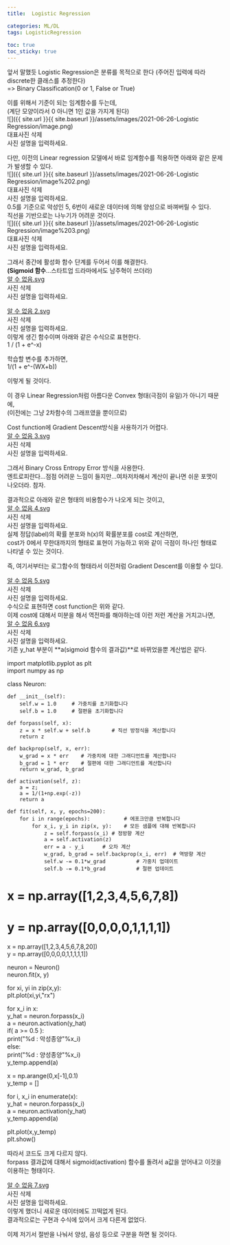 ```yaml
---
title:  Logistic Regression

categories: ML/DL 
tags: LogisticRegression 
 
toc: true
toc_sticky: true
---
```


  
  
  
앞서 말했듯 Logistic Regression은 분류를 목적으로 한다 (주어진 입력에 따라 discrete한 클래스를 추정한다)  
=> Binary Classification(0 or 1, False or True)  
  
이를 위해서 기준이 되는 임계함수를 두는데,  
(계단 모양이라서 0 아니면 1인 값을 가지게 된다)  
![]({{ site.url }}{{ site.baseurl }}/assets/images/2021-06-26-Logistic Regression/image.png)  
대표사진 삭제  
사진 설명을 입력하세요.  
  
다만, 이전의 Linear regression 모델에서 바로 임계함수를 적용하면 아래와 같은 문제가 발생할 수 있다.  
![]({{ site.url }}{{ site.baseurl }}/assets/images/2021-06-26-Logistic Regression/image%202.png)  
대표사진 삭제  
사진 설명을 입력하세요.  
0.5를 기준으로 악성인 5, 6번이 새로운 데이터에 의해 양성으로 바껴버릴 수 있다.  
직선을 기반으로는 나누기가 어려운 것이다.  
![]({{ site.url }}{{ site.baseurl }}/assets/images/2021-06-26-Logistic Regression/image%203.png)  
대표사진 삭제  
사진 설명을 입력하세요.  
  
그래서 중간에 활성화 함수 단계를 두어서 이를 해결한다.  
**(Sigmoid 함수**…스타트업 드라마에서도 남주혁이 쓰더라)  
<a href='IntelliJ%20%E1%84%83%E1%85%A1%E1%86%AB%E1%84%8E%E1%85%AE%E1%86%A8%E1%84%8F%E1%85%B5/%E1%84%8B%E1%85%A1%E1%86%AF%20%E1%84%89%E1%85%AE%20%E1%84%8B%E1%85%A5%E1%86%B9%E1%84%8B%E1%85%B3%E1%86%B7.svg'>알 수 없음.svg</a>  
사진 삭제  
사진 설명을 입력하세요.  
  
<a href='IntelliJ%20%E1%84%83%E1%85%A1%E1%86%AB%E1%84%8E%E1%85%AE%E1%86%A8%E1%84%8F%E1%85%B5/%E1%84%8B%E1%85%A1%E1%86%AF%20%E1%84%89%E1%85%AE%20%E1%84%8B%E1%85%A5%E1%86%B9%E1%84%8B%E1%85%B3%E1%86%B7%202.svg'>알 수 없음 2.svg</a>  
사진 삭제  
사진 설명을 입력하세요.  
이렇게 생긴 함수이며 아래와 같은 수식으로 표현한다.  
1 / (1 + e^-x)  
  
학습할 변수를 추가하면,  
1/(1 + e^-(WX+b))  
  
이렇게 될 것이다.  
  
이 경우 Linear Regression처럼 아름다운 Convex 형태(극점이 유일)가 아니기 때문에,  
(이전에는 그냥 2차함수의 그래프였을 뿐이므로)  
  
Cost function에 Gradient Descent방식을 사용하기가 어렵다.  
<a href='IntelliJ%20%E1%84%83%E1%85%A1%E1%86%AB%E1%84%8E%E1%85%AE%E1%86%A8%E1%84%8F%E1%85%B5/%E1%84%8B%E1%85%A1%E1%86%AF%20%E1%84%89%E1%85%AE%20%E1%84%8B%E1%85%A5%E1%86%B9%E1%84%8B%E1%85%B3%E1%86%B7%203.svg'>알 수 없음 3.svg</a>  
사진 삭제  
사진 설명을 입력하세요.  
  
그래서 Binary Cross Entropy Error 방식을 사용한다.  
엔트로피란다…점점 어려운 느낌이 들지만…여차저차해서 계산이 끝나면 쉬운 포맷이 나오더라. 참자.  
  
결과적으로 아래와 같은 형태의 비용함수가 나오게 되는 것이고,  
<a href='IntelliJ%20%E1%84%83%E1%85%A1%E1%86%AB%E1%84%8E%E1%85%AE%E1%86%A8%E1%84%8F%E1%85%B5/%E1%84%8B%E1%85%A1%E1%86%AF%20%E1%84%89%E1%85%AE%20%E1%84%8B%E1%85%A5%E1%86%B9%E1%84%8B%E1%85%B3%E1%86%B7%204.svg'>알 수 없음 4.svg</a>  
사진 삭제  
사진 설명을 입력하세요.  
실제 정답(label)의 확률 분포와 h(x)의 확률분포를 cost로 계산하면,  
cost가 0에서 무한대까지의 형태로 표현이 가능하고 위와 같이 극점이 하나인 형태로 나타낼 수 있는 것이다.  
  
즉, 여기서부터는 로그함수의 형태라서 이전처럼 Gradient Descent를 이용할 수 있다.  
  
<a href='IntelliJ%20%E1%84%83%E1%85%A1%E1%86%AB%E1%84%8E%E1%85%AE%E1%86%A8%E1%84%8F%E1%85%B5/%E1%84%8B%E1%85%A1%E1%86%AF%20%E1%84%89%E1%85%AE%20%E1%84%8B%E1%85%A5%E1%86%B9%E1%84%8B%E1%85%B3%E1%86%B7%205.svg'>알 수 없음 5.svg</a>  
사진 삭제  
사진 설명을 입력하세요.  
수식으로 표현하면 cost function은 위와 같다.  
이제 cost에 대해서 미분을 해서 역전파를 해야하는데 이런 저런 계산을 거치고나면,  
<a href='IntelliJ%20%E1%84%83%E1%85%A1%E1%86%AB%E1%84%8E%E1%85%AE%E1%86%A8%E1%84%8F%E1%85%B5/%E1%84%8B%E1%85%A1%E1%86%AF%20%E1%84%89%E1%85%AE%20%E1%84%8B%E1%85%A5%E1%86%B9%E1%84%8B%E1%85%B3%E1%86%B7%206.svg'>알 수 없음 6.svg</a>  
사진 삭제  
사진 설명을 입력하세요.  
기존 y_hat 부분이 **a(sigmoid 함수의 결과값)**로 바뀌었을뿐 계산법은 같다.  
  
import matplotlib.pyplot as  plt  
import numpy as np  
  
class Neuron:  
      
    def __init__(self):  
        self.w = 1.0     # 가중치를 초기화합니다  
        self.b = 1.0     # 절편을 초기화합니다  
      
    def forpass(self, x):  
        z = x * self.w + self.b       # 직선 방정식을 계산합니다  
        return z  
      
    def backprop(self, x, err):  
        w_grad = x * err    # 가중치에 대한 그래디언트를 계산합니다  
        b_grad = 1 * err    # 절편에 대한 그래디언트를 계산합니다  
        return w_grad, b_grad  
  
    def activation(self, z):  
        a = z;  
        a = 1/(1+np.exp(-z))  
        return a  
      
    def fit(self, x, y, epochs=200):  
        for i in range(epochs):           # 에포크만큼 반복합니다  
            for x_i, y_i in zip(x, y):    # 모든 샘플에 대해 반복합니다  
                z = self.forpass(x_i) # 정방향 계산  
                a = self.activation(z)  
                err = a - y_i      # 오차 계산  
                w_grad, b_grad = self.backprop(x_i, err)  # 역방향 계산  
                self.w -= 0.1*w_grad          # 가중치 업데이트  
                self.b -= 0.1*b_grad          # 절편 업데이트  
  
# x = np.array([1,2,3,4,5,6,7,8])  
# y = np.array([0,0,0,0,1,1,1,1])  
x = np.array([1,2,3,4,5,6,7,8,20])  
y = np.array([0,0,0,0,1,1,1,1,1])                  
  
neuron = Neuron()  
neuron.fit(x, y)  
  
for xi, yi in zip(x,y):  
    plt.plot(xi,yi,"rx")  
  
for x_i in x:  
    y_hat = neuron.forpass(x_i)  
    a = neuron.activation(y_hat)  
    if( a >= 0.5 ):  
        print("%d : 악성종양"%x_i)  
    else:  
        print("%d : 양성종양"%x_i)  
    y_temp.append(a)  
  
x = np.arange(0,x[-1],0.1)  
y_temp = []  
    
for i, x_i in enumerate(x):  
    y_hat = neuron.forpass(x_i)  
    a = neuron.activation(y_hat)  
    y_temp.append(a)      
      
plt.plot(x,y_temp)  
plt.show()  
  
따라서 코드도 크게 다르지 않다.  
forpass 결과값에 대해서 sigmoid(activation) 함수를 돌려서 a값을 얻어내고 이것을 이용하는 형태이다.  
  
<a href='IntelliJ%20%E1%84%83%E1%85%A1%E1%86%AB%E1%84%8E%E1%85%AE%E1%86%A8%E1%84%8F%E1%85%B5/%E1%84%8B%E1%85%A1%E1%86%AF%20%E1%84%89%E1%85%AE%20%E1%84%8B%E1%85%A5%E1%86%B9%E1%84%8B%E1%85%B3%E1%86%B7%207.svg'>알 수 없음 7.svg</a>  
사진 삭제  
사진 설명을 입력하세요.  
이렇게 했더니 새로운 데이터에도 끄떡없게 된다.  
결과적으로는 구현과 수식에 있어서 크게 다른게 없었다.  
  
이제 저기서 절반을 나눠서 양성, 음성 등으로 구분을 하면 될 것이다.  
   
